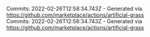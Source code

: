 Commits: 2022-02-26T12:58:34.743Z - Generated via https://github.com/marketplace/actions/artificial-grass
<br>
Commits: 2022-02-26T12:58:34.743Z - Generated via https://github.com/marketplace/actions/artificial-grass
<br>
